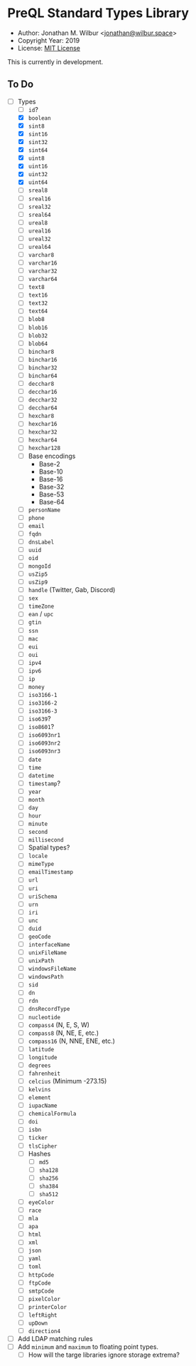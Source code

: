 # PreQL Standard Types Library

* Author: Jonathan M. Wilbur <[jonathan@wilbur.space](mailto:jonathan@wilbur.space)>
* Copyright Year: 2019
* License: [MIT License](https://mit-license.org/)

This is currently in development.

## To Do

- [ ] Types
  - [ ] `id`?
  - [x] `boolean`
  - [x] `sint8`
  - [x] `sint16`
  - [x] `sint32`
  - [x] `sint64`
  - [x] `uint8`
  - [x] `uint16`
  - [x] `uint32`
  - [x] `uint64`
  - [ ] `sreal8`
  - [ ] `sreal16`
  - [ ] `sreal32`
  - [ ] `sreal64`
  - [ ] `ureal8`
  - [ ] `ureal16`
  - [ ] `ureal32`
  - [ ] `ureal64`
  - [ ] `varchar8`
  - [ ] `varchar16`
  - [ ] `varchar32`
  - [ ] `varchar64`
  - [ ] `text8`
  - [ ] `text16`
  - [ ] `text32`
  - [ ] `text64`
  - [ ] `blob8`
  - [ ] `blob16`
  - [ ] `blob32`
  - [ ] `blob64`
  - [ ] `binchar8`
  - [ ] `binchar16`
  - [ ] `binchar32`
  - [ ] `binchar64`
  - [ ] `decchar8`
  - [ ] `decchar16`
  - [ ] `decchar32`
  - [ ] `decchar64`
  - [ ] `hexchar8`
  - [ ] `hexchar16`
  - [ ] `hexchar32`
  - [ ] `hexchar64`
  - [ ] `hexchar128`
  - [ ] Base encodings
    - Base-2
    - Base-10
    - Base-16
    - Base-32
    - Base-53
    - Base-64
  - [ ] `personName`
  - [ ] `phone`
  - [ ] `email`
  - [ ] `fqdn`
  - [ ] `dnsLabel`
  - [ ] `uuid`
  - [ ] `oid`
  - [ ] `mongoId`
  - [ ] `usZip5`
  - [ ] `usZip9`
  - [ ] `handle` (Twitter, Gab, Discord)
  - [ ] `sex`
  - [ ] `timeZone`
  - [ ] `ean` / `upc`
  - [ ] `gtin`
  - [ ] `ssn`
  - [ ] `mac`
  - [ ] `eui`
  - [ ] `oui`
  - [ ] `ipv4`
  - [ ] `ipv6`
  - [ ] `ip`
  - [ ] `money`
  - [ ] `iso3166-1`
  - [ ] `iso3166-2`
  - [ ] `iso3166-3`
  - [ ] `iso639`?
  - [ ] `iso8601`?
  - [ ] `iso6093nr1`
  - [ ] `iso6093nr2`
  - [ ] `iso6093nr3`
  - [ ] `date`
  - [ ] `time`
  - [ ] `datetime`
  - [ ] `timestamp`?
  - [ ] `year`
  - [ ] `month`
  - [ ] `day`
  - [ ] `hour`
  - [ ] `minute`
  - [ ] `second`
  - [ ] `millisecond`
  - [ ] Spatial types?
  - [ ] `locale`
  - [ ] `mimeType`
  - [ ] `emailTimestamp`
  - [ ] `url`
  - [ ] `uri`
  - [ ] `uriSchema`
  - [ ] `urn`
  - [ ] `iri`
  - [ ] `unc`
  - [ ] `duid`
  - [ ] `geoCode`
  - [ ] `interfaceName`
  - [ ] `unixFileName`
  - [ ] `unixPath`
  - [ ] `windowsFileName`
  - [ ] `windowsPath`
  - [ ] `sid`
  - [ ] `dn`
  - [ ] `rdn`
  - [ ] `dnsRecordType`
  - [ ] `nucleotide`
  - [ ] `compass4` (N, E, S, W)
  - [ ] `compass8` (N, NE, E, etc.)
  - [ ] `compass16` (N, NNE, ENE, etc.)
  - [ ] `latitude`
  - [ ] `longitude`
  - [ ] `degrees`
  - [ ] `fahrenheit`
  - [ ] `celcius` (Minimum -273.15)
  - [ ] `kelvins`
  - [ ] `element`
  - [ ] `iupacName`
  - [ ] `chemicalFormula`
  - [ ] `doi`
  - [ ] `isbn`
  - [ ] `ticker`
  - [ ] `tlsCipher`
  - [ ] Hashes
    - [ ] `md5`
    - [ ] `sha128`
    - [ ] `sha256`
    - [ ] `sha384`
    - [ ] `sha512`
  - [ ] `eyeColor`
  - [ ] `race`
  - [ ] `mla`
  - [ ] `apa`
  - [ ] `html`
  - [ ] `xml`
  - [ ] `json`
  - [ ] `yaml`
  - [ ] `toml`
  - [ ] `httpCode`
  - [ ] `ftpCode`
  - [ ] `smtpCode`
  - [ ] `pixelColor`
  - [ ] `printerColor`
  - [ ] `leftRight`
  - [ ] `upDown`
  - [ ] `direction4`
- [ ] Add LDAP matching rules
- [ ] Add `minimum` and `maximum` to floating point types.
  - [ ] How will the targe libraries ignore storage extrema?